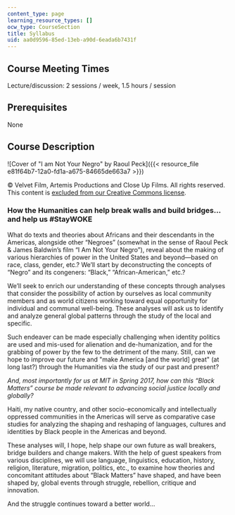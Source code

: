 ```yaml
---
content_type: page
learning_resource_types: []
ocw_type: CourseSection
title: Syllabus
uid: aa0d9596-85ed-13eb-a90d-6eada6b7431f
---
```


Course Meeting Times
--------------------

Lecture/discussion: 2 sessions / week, 1.5 hours / session

Prerequisites
-------------

None

Course Description
------------------

![Cover of "I am Not Your Negro" by Raoul Peck]({{< resource_file e81f64b7-12a0-fd1a-a675-84665de663a7 >}})

© Velvet Film, Artemis Productions and Close Up Films. All rights reserved. This content is [excluded from our Creative Commons license](/help/faq-fair-use/).

### How the Humanities can help break walls and build bridges…and help us #StayWOKE

What do texts and theories about Africans and their descendants in the Americas, alongside other “Negroes” (somewhat in the sense of Raoul Peck & James Baldwin’s film “I Am Not Your Negro”), reveal about the making of various hierarchies of power in the United States and beyond—based on race, class, gender, etc.? We’ll start by deconstructing the concepts of “Negro” and its congeners: “Black,” “African-American,” etc.?

We’ll seek to enrich our understanding of these concepts through analyses that consider the possibility of action by ourselves as local community members and as world citizens working toward equal opportunity for individual and communal well-being. These analyses will ask us to identify and analyze general global patterns through the study of the local and specific.

Such endeaver can be made especially challenging when identity politics are used and mis-used for alienation and de-humanization, and for the grabbing of power by the few to the detriment of the many. Still, can we hope to improve our future and "make America \[and the world\] great" (at long last?) through the Humanities via the study of our past and present?

_And, most importantly for us at MIT in Spring 2017, how can this “Black Matters” course be made relevant to advancing social justice locally and globally?_

Haiti, my native country, and other socio-economically and intellectually oppressed communities in the Americas will serve as comparative case studies for analyzing the shaping and reshaping of languages, cultures and identities by Black people in the Americas and beyond.

These analyses will, I hope, help shape our own future as wall breakers, bridge builders and change makers. With the help of guest speakers from various disciplines, we will use language, linguistics, education, history, religion, literature, migration, politics, etc., to examine how theories and concomitant attitudes about “Black Matters” have shaped, and have been shaped by, global events through struggle, rebellion, critique and innovation.

And the struggle continues toward a better world…